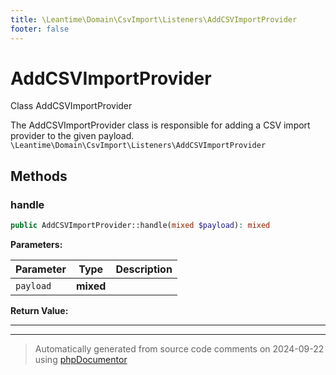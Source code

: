 ```yaml
---
title: \Leantime\Domain\CsvImport\Listeners\AddCSVImportProvider
footer: false
---
```


# AddCSVImportProvider

Class AddCSVImportProvider

The AddCSVImportProvider class is responsible for adding a CSV import provider to the given payload.
`\Leantime\Domain\CsvImport\Listeners\AddCSVImportProvider`




## Methods

### handle



```php
public AddCSVImportProvider::handle(mixed $payload): mixed
```








**Parameters:**

| Parameter | Type | Description |
|-----------|------|-------------|
| `payload` | **mixed** |  |


**Return Value:**





---


---
> Automatically generated from source code comments on 2024-09-22 using [phpDocumentor](http://www.phpdoc.org/)

